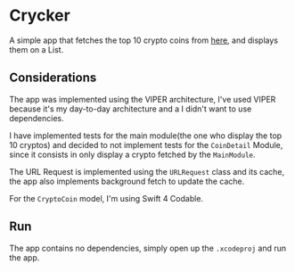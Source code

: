# Crycker

A simple app that fetches the top 10 crypto coins from [here](https://coinmarketcap.com/api/), and displays them on a List.

## Considerations

The app was implemented using the VIPER architecture, I've used VIPER because it's my day-to-day architecture and a I didn't want to use dependencies.

I have implemented tests for the main module(the one who display the top 10 cryptos) and decided to not implement tests for the `CoinDetail` Module, since it consists in only display a crypto fetched by the `MainModule`.

The URL Request is implemented using the `URLRequest` class and its cache, the app also implements background fetch to update the cache.

For the `CryptoCoin` model, I'm using Swift 4 Codable.

## Run

The app contains no dependencies, simply open up the `.xcodeproj` and run the app.
